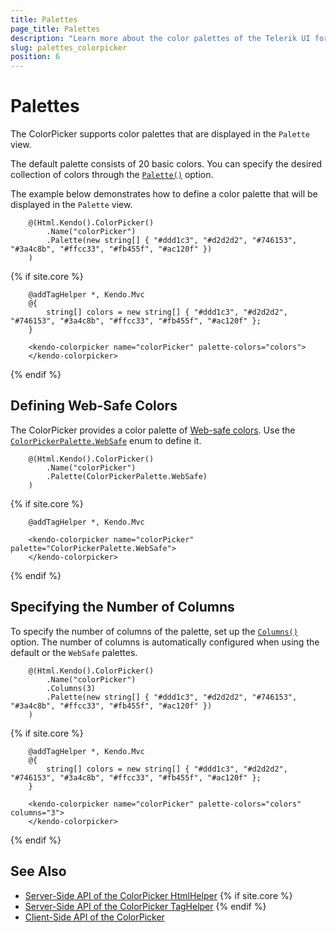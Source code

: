 ```yaml
---
title: Palettes
page_title: Palettes
description: "Learn more about the color palettes of the Telerik UI for {{ site.framework }} ColorPicker."
slug: palettes_colorpicker
position: 6
---
```


# Palettes

The ColorPicker supports color palettes that are displayed in the `Palette` view.

The default palette consists of 20 basic colors. You can specify the desired collection of colors through the [`Palette()`](/api/kendo.mvc.ui.fluent/colorpickerbuilder#palettesystemcollectionsgenericienumerable) option.

The example below demonstrates how to define a color palette that will be displayed in the `Palette` view.

```HtmlHelper
    @(Html.Kendo().ColorPicker()
        .Name("colorPicker")
        .Palette(new string[] { "#ddd1c3", "#d2d2d2", "#746153", "#3a4c8b", "#ffcc33", "#fb455f", "#ac120f" })
    )
```
{% if site.core %}
```TagHelper
    @addTagHelper *, Kendo.Mvc
    @{
        string[] colors = new string[] { "#ddd1c3", "#d2d2d2", "#746153", "#3a4c8b", "#ffcc33", "#fb455f", "#ac120f" };
    }

    <kendo-colorpicker name="colorPicker" palette-colors="colors">
    </kendo-colorpicker>
```
{% endif %}

## Defining Web-Safe Colors

The ColorPicker provides a color palette of [Web-safe colors](https://en.wikipedia.org/wiki/Web_colors#Web-safe_colors). Use the [`ColorPickerPalette.WebSafe`](https://docs.telerik.com/aspnet-core/api/kendo.mvc.ui/colorpickerpalette) enum to define it.

```HtmlHelper
    @(Html.Kendo().ColorPicker()
        .Name("colorPicker")
        .Palette(ColorPickerPalette.WebSafe)
    )
```
{% if site.core %}
```TagHelper
    @addTagHelper *, Kendo.Mvc

    <kendo-colorpicker name="colorPicker" palette="ColorPickerPalette.WebSafe">
    </kendo-colorpicker>
```
{% endif %}

## Specifying the Number of Columns

To specify the number of columns of the palette, set up the [`Columns()`](/api/kendo.mvc.ui.fluent/colorpickerbuilder#columnssystemdouble) option. The number of columns is automatically configured when using the default or the `WebSafe` palettes.

```HtmlHelper
    @(Html.Kendo().ColorPicker()
        .Name("colorPicker")
        .Columns(3)
        .Palette(new string[] { "#ddd1c3", "#d2d2d2", "#746153", "#3a4c8b", "#ffcc33", "#fb455f", "#ac120f" })
    )
```
{% if site.core %}
```TagHelper
    @addTagHelper *, Kendo.Mvc
    @{
        string[] colors = new string[] { "#ddd1c3", "#d2d2d2", "#746153", "#3a4c8b", "#ffcc33", "#fb455f", "#ac120f" };
    }

    <kendo-colorpicker name="colorPicker" palette-colors="colors" columns="3">
    </kendo-colorpicker>
```
{% endif %}


## See Also

* [Server-Side API of the ColorPicker HtmlHelper](/api/colorpicker)
{% if site.core %}
* [Server-Side API of the ColorPicker TagHelper](/api/taghelpers/colorpicker)
{% endif %}
* [Client-Side API of the ColorPicker](https://docs.telerik.com/kendo-ui/api/javascript/ui/colorpicker)
